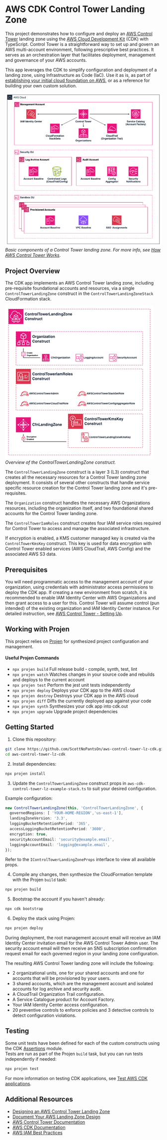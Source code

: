 # AWS CDK Control Tower Landing Zone

This project demonstrates how to configure and deploy an [AWS Control Tower](https://aws.amazon.com/controltower/) landing zone using the [AWS Cloud Development Kit](https://github.com/aws/aws-cdk/) (CDK) with TypeScript.
Control Tower is a straightforward way to set up and govern an AWS multi-account environment, following prescriptive best practices.
It serves as an orchestration layer that facilitates deployment, management and governance of your AWS accounts.  

This app leverages the CDK to simplify configuration and deployment of a landing zone, using Infrastructure as Code (IaC). 
Use it as is, as part of [establishing your initial cloud foundation on AWS](https://aws.amazon.com/solutions/guidance/establishing-an-initial-foundation-using-control-tower-on-aws/), or as a reference for building your own custom solution.

![](img/control-tower-landing-zone-diagram.png)  
_Basic components of a Control Tower landing zone. For more info, see [How AWS Control Tower Works](https://docs.aws.amazon.com/controltower/latest/userguide/how-control-tower-works.html)_.

## Project Overview
The CDK app implements an AWS Control Tower landing zone, including pre-requisite foundational accounts and resources, via a single `ControlTowerLandingZone` construct in the `ControlTowerLandingZoneStack` CloudFormation stack.

![](img/construct-diagram.png)  
_Overview of the ControlTowerLandingZone construct._

The `ControlTowerLandingZone` construct is a layer 3 (L3) construct that creates all the necessary resources for a Control Tower landing zone deployment. It consists of several other constructs that handle service specific resource creation for the Control Tower landing zone and it's pre-requisites.

The `Organization` construct handles the necessary AWS Organizations resources, including the organization itself, and two foundational shared accounts for the Control Tower landing zone.

The `ControlTowerIamRoles` construct creates four IAM service roles required for Control Tower to access and manage the associated infrastructure.

If encryption is enabled, a KMS customer managed key is created via the `ControlTowerKmsKey` construct. This key is used for data encryption with Control Tower enabled services (AWS CloudTrail, AWS Config) and the associated AWS S3 data.

## Prerequisites
You will need programmatic access to the management account of your organization, using credentials with administrator access permissions to deploy the CDK app. 
If creating a new environment from scratch, it is recommended to enable IAM Identity Center with AWS Organizations and then grant access to a user for this. Control Tower will assume control (pun intended) of the existing organization and IAM Identity Center instance. 
For detailed instruction, see [AWS Control Tower - Setting Up](https://docs.aws.amazon.com/controltower/latest/userguide/setting-up.html).

## Working with Projen

This project relies on [Projen](https://github.com/projen/projen) for synthesized project configuration and management.
#### Useful Projen Commands

* `npx projen build`   Full release build - compile, synth, test, lint
* `npx projen watch`   Watches changes in your source code and rebuilds and deploys to the current account
* `npx projen test`    Perform the jest unit tests independently
* `npx projen deploy`  Deploys your CDK app to the AWS cloud
* `npx projen destroy`  Destroys your CDK app in the AWS cloud
* `npx projen diff`    Diffs the currently deployed app against your code
* `npx projen synth`   Synthesizes your cdk app into cdk.out
* `npx projen upgrade` Upgrade project dependencies

## Getting Started

1. Clone this repository:
```bash
git clone https://github.com/ScottNoPantsOn/aws-control-tower-lz-cdk.git
cd aws-control-tower-lz-cdk
```

2. Install dependencies:
```bash
npx projen install
```

3. Update the `ControlTowerLandingZone` construct props in `aws-cdk-control-tower-lz-example-stack.ts` to suit your desired configuration.


Example configuration:
```typescript
new ControlTowerLandingZone(this, 'ControlTowerLandingZone', {
  governedRegions: [ 'YOUR-HOME-REGION','us-east-1'],
  landingZoneVersion: '3.3',
  loggingBucketRetentionPeriod: '365',
  accessLoggingBucketRetentionPeriod: '3600',
  encryption: true,
  securityAccountEmail: 'security@example.email',
  loggingAccountEmail: 'logging@example.email',
});
``` 
Refer to the `IControlTowerLandingZoneProps` interface to view all available props.

4. Compile any changes, then synthesize the CloudFormation template with the Projen `build` task:
```bash
npx projen build
```

5. Bootstrap the account if you haven't already:
```bash
npx cdk bootstrap
```

6. Deploy the stack using Projen:
```bash
npx projen deploy
```

During deployment, the root management account email will receive an IAM Identity Center invitation email for the AWS Control Tower Admin user.
The security account email will then receive an SNS subscription confirmation request email for each governed region in your landing zone configuration.

The resulting AWS Control Tower landing zone will include the following:
- 2 organizational units, one for your shared accounts and one for accounts that will be provisioned by your users.
- 3 shared accounts, which are the management account and isolated accounts for log archive and security audit.
- A CloudTrail Organization Trail configuration.
- A Service Catalogue product for Account Factory.
- Your IAM Identity Center access configuration.
- 20 preventive controls to enforce policies and 3 detective controls to detect configuration violations.

## Testing

Some unit tests have been defined for each of the custom constructs using the CDK [Assertions](https://docs.aws.amazon.com/cdk/api/v2/docs/aws-cdk-lib.assertions-readme.html) module.  
Tests are run as part of the Projen `build` task, but you can run tests independently if needed:
```bash
npx projen test
```
For more information on testing CDK applications, see [Test AWS CDK applications](https://docs.aws.amazon.com/cdk/v2/guide/testing.html).

## Additional Resources

- [Designing an AWS Control Tower Landing Zone](https://docs.aws.amazon.com/prescriptive-guidance/latest/designing-control-tower-landing-zone/introduction.html)
- [Document Your AWS Landing Zone Design](https://docs.aws.amazon.com/prescriptive-guidance/latest/patterns/document-your-aws-landing-zone-design.html)
- [AWS Control Tower Documentation](https://docs.aws.amazon.com/controltower/)
- [AWS CDK Documentation](https://docs.aws.amazon.com/cdk/)
- [AWS IAM Best Practices](https://docs.aws.amazon.com/IAM/latest/UserGuide/best-practices.html)
